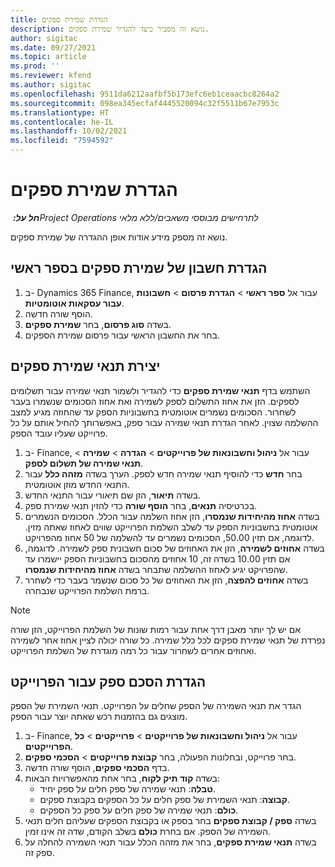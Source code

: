 ```yaml
---
title: הגדרת שמירת ספקים
description: נושא זה מסביר כיצד להגדיר שמירת ספקים.
author: sigitac
ms.date: 09/27/2021
ms.topic: article
ms.prod: ''
ms.reviewer: kfend
ms.author: sigitac
ms.openlocfilehash: 9511da6212aafbf5b173efc6eb1ceaacbc8264a2
ms.sourcegitcommit: 098ea345ecfaf4445520094c32f5511b67e7953c
ms.translationtype: HT
ms.contentlocale: he-IL
ms.lasthandoff: 10/02/2021
ms.locfileid: "7594592"
---
```

# <a name="set-up-vendor-retention"></a>הגדרת שמירת ספקים

_**חל על:** ‏Project Operations לתרחישים מבוססי משאבים/ללא מלאי_

נושא זה מספק מידע אודות אופן ההגדרה של שמירת ספקים.

## <a name="set-up-a-vendor-retention-account-in-general-ledger"></a>הגדרת חשבון של שמירת ספקים בספר ראשי

1. ב- Dynamics 365 Finance, עבור אל **ספר ראשי** > **הגדרת פרסום** > **חשבונות עבור עסקאות אוטומטיות**.
2. הוסף שורה חדשה.
3. בשדה **סוג פרסום**, בחר **שמירת ספקים**.
4. בחר את החשבון הראשי עבור פרסום שמירת הספקים.

## <a name="create-vendor-retention-terms"></a>יצירת תנאי שמירת ספקים

השתמש בדף **תנאי שמירת ספקים** כדי להגדיר ולשמור תנאי שמירה עבור תשלומים לספקים. הזן את אחוז התשלום לספק לשמירה ואת אחוז הסכומים שנשמרו בעבר לשחרור. הסכומים נשמרים אוטומטית בחשבוניות הספק עד שהחוזה מגיע למצב ההשלמה שצוין. לאחר הגדרת תנאי שמירה עבור ספק, באפשרותך להחיל אותם על כל פרוייקט שעליו עובד הספק.

1. ב- Finance, עבור אל **ניהול וחשבונאות של פרוייקטים** > **הגדרה** > **שמירה** > **תנאי שמירה של תשלום לספק**.
2. בחר **חדש** כדי להוסיף תנאי שמירה חדש לספק. הערך בשדה **מזהה כלל** עבור התנאי החדש מוזן אוטומטית. 
3. בשדה **תיאור**, הזן שם תיאורי עבור התנאי החדש.
4. בכרטיסיה  **תנאים**, בחר  **הוסף שורה**  כדי להזין תנאי שמירת ספק.
5. בשדה  **אחוז מהיחידות שנמסרו**, הזן אחוז השלמה עבור הכלל. הסכומים הנשמרים אוטומטית בחשבוניות הספק עד לשלב השלמת הפרוייקט שווים לאחוז שאתה מזין. לדוגמה, אם תזין 50.00, הסכומים נשמרים עד להשלמה של 50 אחוז מהפרויקט.
6. בשדה  **אחוזים לשמירה**, הזן את האחוזים של סכום חשבונית ספק לשמירה. לדוגמה, אם תזין 10.00 בשדה זה, 10 אחוזים מהסכום בחשבוניות הספק יישמרו עד שהפרויקט יגיע לאחוז ההשלמה שתבחר בשדה  **אחוז מהיחידות שנמסרו**.
7. בשדה  **אחוזים להפצה**, הזן את האחוזים של כל סכום שנשמר בעבר כדי לשחרר ברמת השלמת הפרוייקט שנבחרה.

> [!NOTE]
> אם יש לך יותר מאבן דרך אחת עבור רמות שונות של השלמת הפרוייקט, הזן שורה נפרדת של תנאי שמירת ספקים לכל כלל שמירה. כל שורה יכולה לציין אחוז אחר לשמירה ואחוזים אחרים לשחרור עבור כל רמה מוגדרת של השלמת הפרוייקט.

## <a name="set-up-a-vendor-agreement-for-the-project"></a>הגדרת הסכם ספק עבור הפרוייקט

הגדר את תנאי השמירה של הספק שחלים על הפרוייקט. תנאי השמירת של הספק מוצגים גם בהזמנות רכש שאתה יוצר עבור הספק.

1. ב- Finance, עבור אל **ניהול וחשבונאות של פרוייקטים** > **פרוייקטים** > **כל הפרוייקטים**. 
2. בחר פרוייקט, ובחלונות הפעולה, בחר **קבוצת פרוייקטים** > **הסכמי ספקים**.
3. בדף **הסכמי ספקים**, הוסף שורה חדשה.
4. בשדה **‏‫קוד תיק לקוח‬**, בחר אחת מהאפשרויות הבאות:
   - **טבלה**: תנאי שמירה של ספק חלים על ספק יחיד.
   - **קבוצה**: תנאי השמירת של ספק חלים על כל הספקים בקבוצת ספקים.
   - **כולם**: תנאי שמירה של ספק חלים על ספק כל הספקים.
5. בשדה **ספק / קבוצת ספקים** בחר בספק או בקבוצת הספקים שעליהם חלים תנאי השמירה של הספק. אם בחרת  **כולם**  בשלב הקודם, שדה זה אינו זמין.
6. בשדה **תנאי שמירת ספקים**, בחר את מזהה הכלל עבור תנאי השמירה להחלה על ספק זה.

